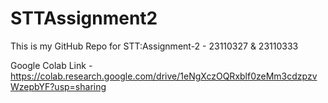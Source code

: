 # STTAssignment2
This is my GitHub Repo for STT:Assignment-2 - 
23110327 &amp; 23110333

Google Colab Link - https://colab.research.google.com/drive/1eNgXczOQRxblf0zeMm3cdzpzvWzepbYF?usp=sharing

